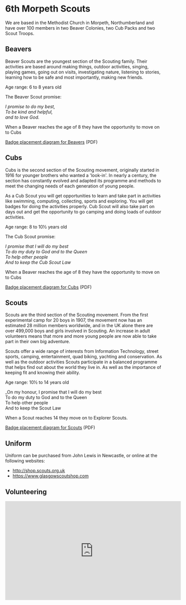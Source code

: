 # 6th Morpeth Scouts

We are based in the Methodist Church in Morpeth, Northumberland and have over 100 members in two Beaver Colonies, two Cub Packs and two Scout Troops.

## Beavers

Beaver Scouts are the youngest section of the Scouting family. Their activities are based around making things, outdoor activities, singing, playing games, going out on visits, investigating nature, listening to stories, learning how to be safe and most importantly, making new friends.

Age range: 6 to 8 years old

The Beaver Scout promise:

_I promise to do my best,<br>
To be kind and helpful,<br>
and to love God._

When a Beaver reaches the age of 8 they have the opportunity to move on to Cubs

[Badge placement diagram for Beavers](media/BeaversUniformDiagram.pdf) (PDF)

## Cubs

Cubs is the second section of the Scouting movement, originally started in 1916 for younger brothers who wanted a 'look-in'. In nearly a century, the section has constantly evolved and adapted its programme and methods to meet the changing needs of each generation of young people.

As a Cub Scout you will get opportunities to learn and take part in activities like swimming, computing, collecting, sports and exploring. You will get badges for doing the activities properly. Cub Scout will also take part on days out and get the opportunity to go camping and doing loads of outdoor activities.

Age range: 8 to 10½ years old

The Cub Scout promise:

_I promise that I will do my best<br>
To do my duty to God and to the Queen<br>
To help other people<br>
And to keep the Cub Scout Law_

When a Beaver reaches the age of 8 they have the opportunity to move on to Cubs

[Badge placement diagram for Cubs](media/CubsUniformDiagram.pdf) (PDF)

## Scouts

Scouts are the third section of the Scouting movement. From the first experimental camp for 20 boys in 1907, the movement now has an estimated 28 million members worldwide, and in the UK alone there are over 499,000 boys and girls involved in Scouting. An increase in adult volunteers means that more and more young people are now able to take part in their own big adventure.

Scouts offer a wide range of interests from Information Technology, street sports, camping, entertainment, quad biking, yachting and conservation. As well as the outdoor activities Scouts participate in a balanced programme that helps find out about the world they live in. As well as the importance of keeping fit and knowing their ability.

Age range: 10½ to 14 years old

_On my honour, I promise that I will do my best<br>
To do my duty to God and to the Queen<br>
To help other people<br>
And to keep the Scout Law

When a Scout reaches 14 they move on to Explorer Scouts.

[Badge placement diagram for Scouts](media/ScoutsUniformDiagram.pdf) (PDF)

## Uniform

Uniform can be purchased from John Lewis in Newcastle, or online at the following websites:

* http://shop.scouts.org.uk
* https://www.glasgowscoutshop.com

## Volunteering

<iframe width="560" height="315" src="https://www.youtube-nocookie.com/embed/_8NB4gHSWfY?rel=0" frameborder="0" allowfullscreen></iframe>
